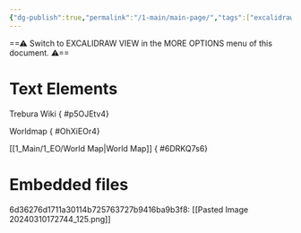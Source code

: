 ```yaml
---
{"dg-publish":true,"permalink":"/1-main/main-page/","tags":["excalidraw","gardenEntry"]}
---
```


==⚠  Switch to EXCALIDRAW VIEW in the MORE OPTIONS menu of this document. ⚠==


# Text Elements
Trebura Wiki
{ #p5OJEtv4}


Worldmap
{ #OhXiEOr4}


[[1_Main/1_EO/World Map\|World Map]]
{ #6DRKQ7s6}



# Embedded files
6d36276d1711a30114b725763727b9416ba9b3f8: [[Pasted Image 20240310172744_125.png]]

